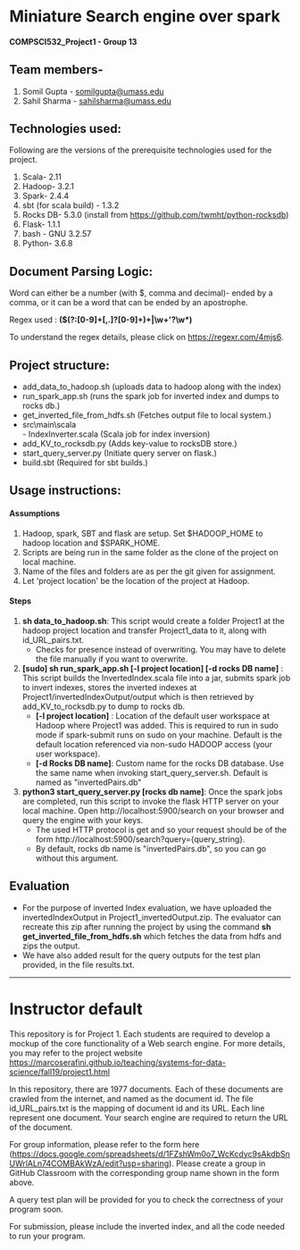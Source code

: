 # Miniature Search engine over spark
#### COMPSCI532_Project1 - Group 13

## Team members- 
1. Somil Gupta - somilgupta@umass.edu   
2. Sahil Sharma - sahilsharma@umass.edu

## Technologies used:
Following are the versions of the prerequisite technologies used for the project. 
1. Scala- 2.11 
2. Hadoop- 3.2.1
3. Spark- 2.4.4
4. sbt (for scala build) - 1.3.2
5. Rocks DB- 5.3.0 (install from https://github.com/twmht/python-rocksdb)
6. Flask- 1.1.1
7. bash - GNU 3.2.57
8. Python- 3.6.8

## Document Parsing Logic:
 Word can either be a number (with $, comma and decimal)- ended by a comma, or it can be a word that
   can be ended by an apostrophe. 
   
   Regex used : **(\$(?:[0-9]+[,.]?[0-9]+)+|\w+'?\w\*)**
   
   To understand the regex details, please click on https://regexr.com/4mjs6. 

## Project structure:

* add_data_to_hadoop.sh (uploads data to hadoop along with the index)
* run_spark_app.sh (runs the spark job for inverted index and dumps to rocks db.)
* get_inverted_file_from_hdfs.sh (Fetches output file to local system.)
* src\main\scala\
        - IndexInverter.scala (Scala job for index inversion)
* add_KV_to_rocksdb.py (Adds key-value to rocksDB store.)
* start_query_server.py (Initiate query server on flask.)
* build.sbt (Required for sbt builds.)

## Usage instructions:
#### Assumptions
1. Hadoop, spark, SBT and flask are setup. Set $HADOOP_HOME to hadoop location and $SPARK_HOME.
2. Scripts are being run in the same folder as the clone of the project on local machine. 
3. Name of the files and folders are as per the git given for assignment. 
4. Let 'project location' be the location of the project at Hadoop. 

#### Steps
1. **sh data_to_hadoop.sh**: This script would create a folder Project1 at the hadoop project location and transfer Project1_data to it, along with id_URL_pairs.txt. 
    - Checks for presence instead of overwriting. You may have to delete the file manually if you want to overwrite. 
2. **\[sudo\] sh run_spark_app.sh \[-l project location\] \[-d rocks DB name\]** : This script builds the InvertedIndex.scala file into a jar, submits spark job to invert indexes, stores the inverted indexes at Project1/invertedIndexOutput/output which is then retrieved by add_KV_to_rocksdb.py to dump to rocks db.
    - **\[-l project location\]** : Location of the default user workspace at Hadoop where Project1 was added. This is required to run in sudo mode if spark-submit runs on sudo on your machine. Default is the default location referenced via non-sudo HADOOP access (your user workspace).
    - **\[-d Rocks DB name\]**:  Custom name for the rocks DB database. Use the same name when invoking start_query_server.sh. Default is named as "invertedPairs.db"
3. **python3 start_query_server.py \[rocks db name\]**: Once the spark jobs are completed, run this script to invoke the flask HTTP server on your local machine. Open http://localhost:5900/search on your browser and query the engine with your keys.
    - The used HTTP protocol is get and so your request should be of the form http://localhost:5900/search?query={query_string}. 
    - By default, rocks db name is "invertedPairs.db", so you can go without this argument. 
 

## Evaluation
- For the purpose of inverted Index evaluation, we have uploaded the invertedIndexOutput in Project1_invertedOutput.zip. The evaluator can recreate this zip after running the project by using the command **sh get_inverted_file_from_hdfs.sh** which fetches the data from hdfs and zips the output. 
- We have also added result for the query outputs for the test plan provided, in the file results.txt. 

_______________________

# Instructor default

This repository is for Project 1. Each students are required to develop a mockup of the core functionality of a Web search engine. For more details, you may refer to the project website https://marcoserafini.github.io/teaching/systems-for-data-science/fall19/project1.html

In this repository, there are 1977 documents. Each of these documents are crawled from the internet, and named as the document id. The file id_URL_pairs.txt is the mapping of document id and its URL. Each line represent one document. Your search engine are required to return the URL of the document. 

For group information, please refer to the form here (https://docs.google.com/spreadsheets/d/1FZshWm0o7_WcKcdyc9sAkdbSnUWrlALn74COMBAkWzA/edit?usp=sharing). Please create a group in GitHub Classroom with the corresponding group name shown in the form above. 

A query test plan will be provided for you to check the correctness of your program soon. 

For submission, please include the inverted index, and all the code needed to run your program. 


